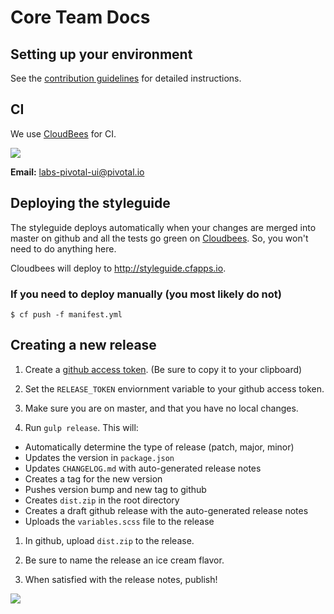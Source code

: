 # Core Team Docs

## Setting up your environment

See the [contribution guidelines](https://github.com/pivotal-cf/pivotal-ui/blob/master/CONTRIBUTING.md#setting-up-your-environment) for detailed instructions.

## CI

We use [CloudBees](https://pivotal.ci.cloudbees.com/job/pivotal-ui-styleguide/) for CI.

![](http://media.giphy.com/media/ktZJlSaABbSOk/giphy.gif)

**Email:** labs-pivotal-ui@pivotal.io

## Deploying the styleguide

The styleguide deploys automatically when your changes are merged into master on github and all the tests go green on [Cloudbees](https://pivotal.ci.cloudbees.com/job/pivotal-ui-styleguide/). So, you won't need to do anything here.

Cloudbees will deploy to <http://styleguide.cfapps.io>.

### If you need to deploy manually (you most likely do not)

    $ cf push -f manifest.yml

## Creating a new release
1. Create a [github access token](https://help.github.com/articles/creating-an-access-token-for-command-line-use/).
(Be sure to copy it to your clipboard)

1. Set the `RELEASE_TOKEN` enviornment variable to your github access token.

1. Make sure you are on master, and that you have no local changes.

1. Run `gulp release`. This will:
  - Automatically determine the type of release (patch, major, minor)
  - Updates the version in `package.json`
  - Updates `CHANGELOG.md` with auto-generated release notes
  - Creates a tag for the new version
  - Pushes version bump and new tag to github
  - Creates `dist.zip` in the root directory
  - Creates a draft github release with the auto-generated release notes
  - Uploads the `variables.scss` file to the release

1. In github, upload `dist.zip` to the release.

1. Be sure to name the release an ice cream flavor.

1. When satisfied with the release notes, publish!

![](http://images2.fanpop.com/images/photos/3600000/Lucille-Animated-gif-arrested-development-3695222-275-155.gif)